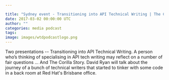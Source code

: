 ```yaml
---

title: "Sydney event - Transitioning into API Technical Writing | The Corilla story"
date: 2017-03-02 00:00:00 UTC
author: ""
categories: media podcast
tags:
image: images/wtdpodcastlogo.png
---
```


Two presentations -- Transitioning into API Technical Writing. A person who’s thinking of specialising in API tech writing may reflect on a number of fair questions ... And The Corilla Story. David Ryan will talk about the journey of a bunch of technical writers that started to tinker with some code in a back room at Red Hat's Brisbane office.
